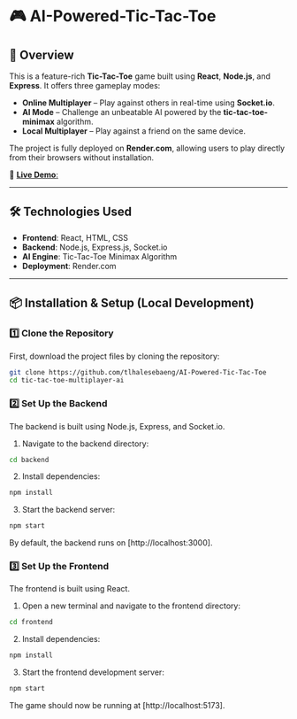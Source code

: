 # 🎮 AI-Powered-Tic-Tac-Toe

## 🚀 Overview

This is a feature-rich **Tic-Tac-Toe** game built using **React**, **Node.js**, and **Express**. It offers three gameplay modes:

-   **Online Multiplayer** – Play against others in real-time using **Socket.io**.
-   **AI Mode** – Challenge an unbeatable AI powered by the **tic-tac-toe-minimax** algorithm.
-   **Local Multiplayer** – Play against a friend on the same device.

The project is fully deployed on **Render.com**, allowing users to play directly from their browsers without installation.

🔗 [**Live Demo**:](https://ai-powered-tic-tac-toe.onrender.com/)

---

## 🛠️ Technologies Used

-   **Frontend**: React, HTML, CSS
-   **Backend**: Node.js, Express.js, Socket.io
-   **AI Engine**: Tic-Tac-Toe Minimax Algorithm
-   **Deployment**: Render.com

---

## 📦 Installation & Setup (Local Development)

### 1️⃣ Clone the Repository

First, download the project files by cloning the repository:

```bash
git clone https://github.com/tlhalesebaeng/AI-Powered-Tic-Tac-Toe
cd tic-tac-toe-multiplayer-ai
```

### 2️⃣ Set Up the Backend

The backend is built using Node.js, Express, and Socket.io.

1. Navigate to the backend directory:

```bash
cd backend
```

2. Install dependencies:

```bash
npm install
```

3. Start the backend server:

```bash
npm start
```

By default, the backend runs on [http://localhost:3000].

### 3️⃣ Set Up the Frontend

The frontend is built using React.

1. Open a new terminal and navigate to the frontend directory:

```bash
cd frontend
```

2. Install dependencies:

```bash
npm install
```

3. Start the frontend development server:

```bash
npm start
```

The game should now be running at [http://localhost:5173].
